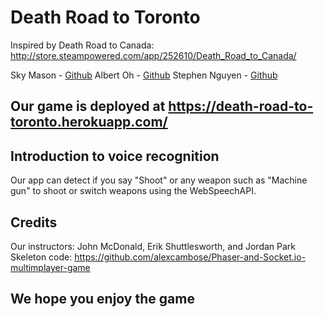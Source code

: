 # Death Road to Toronto

Inspired by Death Road to Canada: http://store.steampowered.com/app/252610/Death_Road_to_Canada/

Sky Mason - [Github](https://github.com/darthjacen)
Albert Oh - [Github](https://github.com/albertopha)
Stephen Nguyen - [Github](https://github.com/Stlnguyen)

## Our game is deployed at https://death-road-to-toronto.herokuapp.com/

## Introduction to voice recognition

Our app can detect if you say "Shoot" or any weapon such as "Machine gun" to shoot or switch weapons using the WebSpeechAPI.

## Credits

Our instructors: John McDonald, Erik Shuttlesworth, and Jordan Park
Skeleton code: https://github.com/alexcambose/Phaser-and-Socket.io-multimplayer-game 

## We hope you enjoy the game

